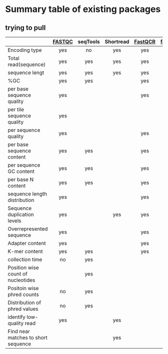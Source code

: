 # Summary table of existing packages
## trying to pull

|              | [FASTQC](https://www.bioinformatics.babraham.ac.uk/projects/fastqc/) | seqTools |Shortread|[FastQCR](https://cran.r-project.org/web/packages/fastqcr/index.html)|[fastqp](https://github.com/mdshw5/fastqp)|
| :---         | :---:    |  :---:  | :---:  |:---:|:---:|
|Encoding type | yes  | no    |  yes    | yes||
|Total read(sequence)|yes|yes|yes|yes||
|sequence lengt      |yes|yes|yes|yes||
|%GC                 |yes|yes|   |yes||
|per base sequence quality|yes| | |yes|yes|
|per tile sequence quality|yes| | | ||
|per sequence quality|yes| | |yes||
|per base sequence content|yes|yes | |yes|yes|
|per  sequence GC content|yes|yes | | yes|yes|
|per base N content|yes|yes | |yes||
|sequence length distribution|yes| | |yes||
|Sequence duplication levels|yes| |yes|yes||
|Overrepresented sequence|yes| | |yes||
|Adapter content|yes| | |yes||
|K-mer content|yes|yes | |yes|yes|
|collection time|no| yes| |||
|Position wise count of nucleotides| | yes| | ||
|Positoin wise phred counts|no| yes| | ||
|Distribution of phred values| no| yes| | ||
|identify low-quality read|yes | |yes | ||
|Find near matches to short sequence| | |yes | ||
